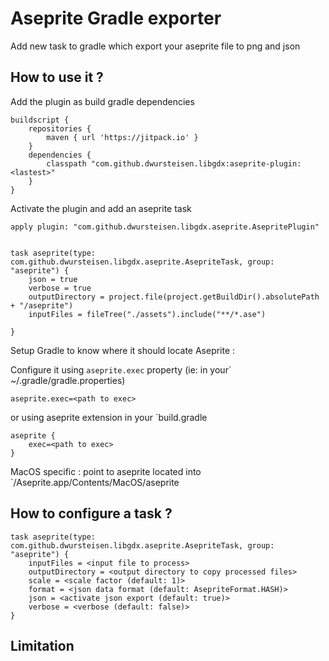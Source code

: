 # Aseprite Gradle exporter

Add new task to gradle which export your aseprite file to png and json

## How to use it ?

Add the plugin as build gradle dependencies

```
buildscript {
    repositories {
        maven { url 'https://jitpack.io' }
    }
    dependencies {
        classpath "com.github.dwursteisen.libgdx:aseprite-plugin:<lastest>"
    }
}
```

Activate the plugin and add an aseprite task

```
apply plugin: "com.github.dwursteisen.libgdx.aseprite.AsepritePlugin"


task aseprite(type: com.github.dwursteisen.libgdx.aseprite.AsepriteTask, group: "aseprite") {
    json = true
    verbose = true
    outputDirectory = project.file(project.getBuildDir().absolutePath + "/aseprite")
    inputFiles = fileTree("./assets").include("**/*.ase")

}

```

Setup Gradle to know where it should locate Aseprite : 


Configure it using `aseprite.exec` property (ie: in your` ~/.gradle/gradle.properties)
```
aseprite.exec=<path to exec>
```

or using aseprite extension in your `build.gradle
```
aseprite {
    exec=<path to exec>
}
```


MacOS specific : point to aseprite located into `<aseprite directory>/Aseprite.app/Contents/MacOS/aseprite

## How to configure a task ?

```
task aseprite(type: com.github.dwursteisen.libgdx.aseprite.AsepriteTask, group: "aseprite") {
    inputFiles = <input file to process>
    outputDirectory = <output directory to copy processed files>
    scale = <scale factor (default: 1)>
    format = <json data format (default: AsepriteFormat.HASH)>
    json = <activate json export (default: true)>
    verbose = <verbose (default: false)>
}
```
        
## Limitation
